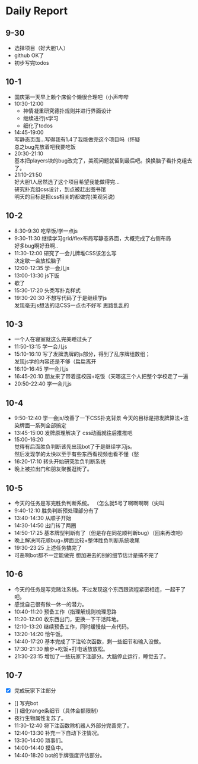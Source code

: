 # Daily Report   
   
## 9-30    
- 选择项目（好大胆1人）
- github OK了
- 初步写完todos
   
## 10-1 
- 国庆第一天早上赖个床偷个懒很合理吧（小声哔哔
- 10:30-12:00 
  - 神情凝重研究德扑规则并进行界面设计  
  - 继续进行js学习   
  - 细化了todos  
- 14:45-19:00  
    写静态页面...写得我有1.4了我能做完这个项目吗（怀疑   
    总之bug先放着吧我要吃饭
- 20:30-21:10  
    基本把players块的bug改完了，美观问题就留到最后吧。换换脑子看扑克组去了。   
- 21:10-21:50   
    好大胆1人居然选了这个项目希望我能做得完...   
    研究扑克组css设计，到点被赶出图书馆  
    明天的目标是把css相关的都做完(美观另说)  
    
## 10-2  
- 8:30-9:30   吃早饭/学一点js
- 9:30-11:30   继续学习grid/flex布局写静态界面，大概完成了右侧布局   
    好多bug啊好丑啊..
- 11:30-12:00   研究了一会儿牌堆CSS该怎么写   
    决定歇一会放松脑子   
- 12:00-12:35  学一会儿js
- 13:00-13:30  js下饭
- 歇了
- 15:30-17:20  头秃写扑克样式
- 19:30-20:30  不想写代码了于是继续学js   
    发现毫无js想法的话CSS一点也不好写 思路乱乱的

## 10-3  
- 一个人在寝室就这么完美睡过头了
- 11:50-13:15  学一会儿js
- 15:10-16:10  写了发牌洗牌的js部分，得到了乱序牌组数组；  
    发现js学的内容还是不够（扁扁离开
- 16:10-16:45  学一会儿js
- 16:45-20:10  朋友来了带着逛校园+吃饭（天哪这三个人把整个学校走了一遍  
- 20:50-22:40  学一会儿js

## 10-4
- 9:50-12:40  学一会js/改善了一下CSS扑克背景
    今天的目标是把发牌算法+渲染牌面一系列全部搞定
- 13:45-15:00  发牌原理解决了 css动画就往后推推吧
- 15:00-16:20   
    觉得有后面胜负判断该先出现bot了于是继续学习js。  
    然后发现学的太快以至于有些东西看视频也看不懂（愁   
- 16:20-17:10   转头开始研究胜负判断系统
- 晚上被拉出门和朋友聚餐逛街了。

## 10-5
- 今天的任务是写完胜负判断系统。 （怎么就5号了啊啊啊啊（尖叫
- 9:40-12:10  胜负判断预处理部分有了
- 13:40-14:30  从顺子开始
- 14:30-14:50  出门转了两圈
- 14:50-17:25  基本牌型判断有了（但是存在同花顺判断bug）（回来再改吧）
- 晚上解决同花顺bug+牌面比较+整体胜负判断系统收尾
- 19:30-23:25  上述任务搞完了
- 可恶啊bot都不一定能做完 想加进去的别的细节估计是搞不完了  

## 10-6
- 今天的任务是写完赌注系统。不过发现这个东西跟流程紧密相连，一起干了吧。
- 感觉自己很有做一休一的潜力。
- 10:40-11:20  预备工作（指理解规则梳理思路
- 11:20-12:00  收东西出门，更换一下干活阵地。
- 12:10-13:20  继续预备工作，同时缓慢敲一点代码。
- 13:20-14:20  恰午饭。
- 14:40-17:20  基本完成了下注轮次函数，剩一些细节和输入没做。
- 17:30-21:30  散步+吃饭+打电话放放松。
- 21:30-23:15  增加了一些玩家下注部分。大脑停止运行，睡觉去了。

## 10-7
- [x] 完成玩家下注部分
- [] 写完bot
- [] 细化range条细节（具体金额限制）
- 夜行生物属性复苏了。
- 11:30-12:40  将下注函数除机器人外部分完善完了。
- 12:40-13:30  补充一下自动下注情况。
- 13:30-14:00  琐事们。
- 14:00-14:40  摸鱼中。
- 14:40-18:20  bot的手牌强度评估部分。
